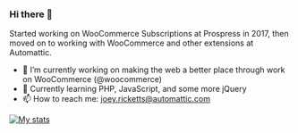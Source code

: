 ### Hi there 👋

Started working on WooCommerce Subscriptions at Prospress in 2017, then moved on to working with WooCommerce and other extensions at Automattic.

- 🔭 I’m currently working on making the web a better place through work on WooCommerce (@woocommerce)
- 🌱 Currently learning PHP, JavaScript, and some more jQuery
- 📫 How to reach me: joey.ricketts@automattic.com

[![My stats](https://github-readme-stats.vercel.app/api?username=jrick1229)](https://github.com/anuraghazra/github-readme-stats)
